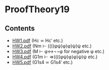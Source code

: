# ProofTheory19

## Contents

+ [HW1.pdf](HW1/out/HW1.pdf) (Hc ≃ Hc′ etc.)
+ [HW2.pdf](HW2/out/HW2.pdf) (Nm ⊢ ((((φψ)φ)φ)ψ)ψ etc.)
+ [HW3.pdf](HW3/out/HW3.pdf) (M ⊢ φ↔¬¬φ for negative φ etc.)
+ [HW4.pdf](HW4/out/HW4.pdf) (G1m ⊢ ⇒((((φψ)φ)φ)ψ)ψ etc.)
+ [HW5.pdf](HW5/out/HW5.pdf) (G1s4 ≃ G1s4′ etc.)